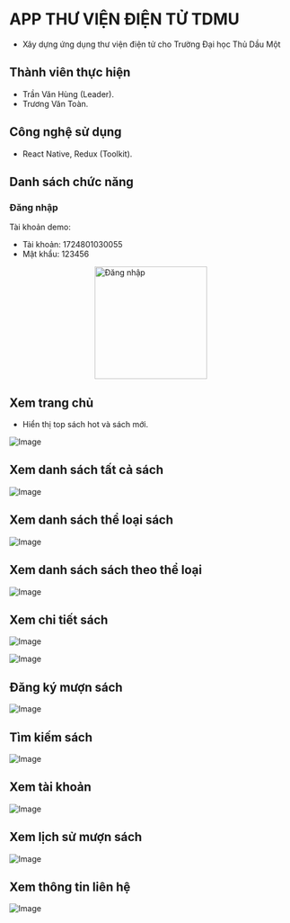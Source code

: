 # APP THƯ VIỆN ĐIỆN TỬ TDMU

-   Xây dựng ứng dụng thư viện điện tử cho Trường Đại học Thủ Dầu Một

## Thành viên thực hiện

-   Trần Văn Hùng (Leader).
-   Trương Văn Toàn.

## Công nghệ sử dụng

-   React Native, Redux (Toolkit).

## Danh sách chức năng

### Đăng nhập

Tài khoản demo:

-   Tài khoản: 1724801030055
-   Mật khẩu: 123456

<img src="https://user-images.githubusercontent.com/62246953/167588644-e43ef563-6ee7-432a-980e-a54cb4d5fbc4.png" alt="Đăng nhập" title="Đăng nhập" style="width: 200px; max-width: 100%; display: block; margin: auto">

## Xem trang chủ

-   Hiển thị top sách hot và sách mới.

![Image](https://user-images.githubusercontent.com/62246953/167588062-fde38bc5-80b3-44ab-ac6c-84665f375c71.png 'Xem trang chủ')

## Xem danh sách tất cả sách

![Image](https://user-images.githubusercontent.com/62246953/167588938-06a54e9a-a073-44cc-8625-27968537c180.png 'Xem danh sách tất cả sách')

## Xem danh sách thể loại sách

![Image](https://user-images.githubusercontent.com/62246953/167589050-a7a8c6ef-eea2-4322-bf3a-69aed2a73f95.png 'Xem danh sách thể loại sách')

## Xem danh sách sách theo thể loại

![Image](https://user-images.githubusercontent.com/62246953/167589459-228dc7b5-49ea-4dd2-8850-0cc4e8082cc6.png 'Xem danh sách sách theo thể loại')

## Xem chi tiết sách

![Image](https://user-images.githubusercontent.com/62246953/167589764-920e86de-3bf2-442c-b3ad-33e4e4892dcb.png 'Xem chi tiết sách')

![Image](https://user-images.githubusercontent.com/62246953/167589855-489cdb83-ea7f-46a1-990d-849211dffb3a.png 'Xem chi tiết sách')

## Đăng ký mượn sách

![Image](https://user-images.githubusercontent.com/62246953/167589941-0b5043ac-e6b9-45e0-9f81-43c992b68f01.png 'Đăng ký mượn sách')

## Tìm kiếm sách

![Image](https://user-images.githubusercontent.com/62246953/167590037-129f72ee-479a-425f-9263-5acf9e8b7274.png 'Tìm kiếm sách')

## Xem tài khoản

![Image](https://user-images.githubusercontent.com/62246953/167590164-586b06dc-463c-46ea-8b0d-b451e5b227c4.png 'Xem tài khoản')

## Xem lịch sử mượn sách

![Image](https://user-images.githubusercontent.com/62246953/167590271-36070971-de6e-40c1-b02d-4c9013041618.png 'Xem lịch sử mượn sách')

## Xem thông tin liên hệ

![Image](https://user-images.githubusercontent.com/62246953/167590340-8a84a55e-34bf-49d6-be5f-43cff1ba1f1a.png 'Xem thông tin liên hệ')
